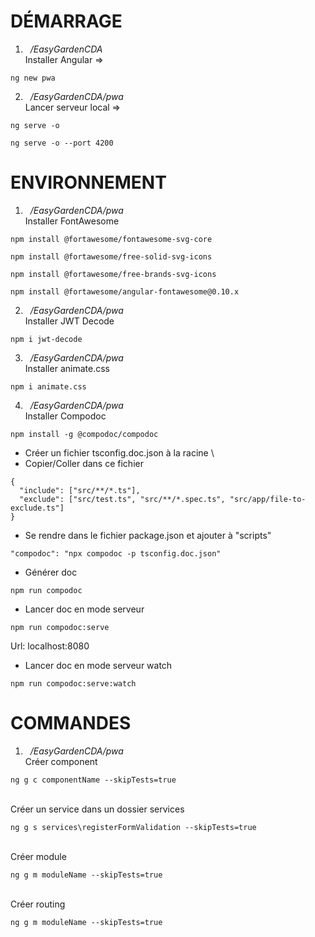 # DÉMARRAGE
1. &nbsp;&nbsp;*/EasyGardenCDA*
\
Installer Angular =>
```
ng new pwa
```
2. &nbsp;&nbsp;*/EasyGardenCDA/pwa*
\
Lancer serveur local =>
```
ng serve -o
```
```
ng serve -o --port 4200
```
# ENVIRONNEMENT
1. &nbsp;&nbsp;*/EasyGardenCDA/pwa*
\
Installer FontAwesome
```
npm install @fortawesome/fontawesome-svg-core
```
```
npm install @fortawesome/free-solid-svg-icons
```
```
npm install @fortawesome/free-brands-svg-icons
```
```
npm install @fortawesome/angular-fontawesome@0.10.x
```
2. &nbsp;&nbsp;*/EasyGardenCDA/pwa*
\
Installer JWT Decode
```
npm i jwt-decode
```
3. &nbsp;&nbsp;*/EasyGardenCDA/pwa*
\
Installer animate.css
```
npm i animate.css
```
4. &nbsp;&nbsp;*/EasyGardenCDA/pwa*
\
Installer Compodoc
```
npm install -g @compodoc/compodoc
```
- Créer un fichier tsconfig.doc.json à la racine
\
- Copier/Coller dans ce fichier
```
{
  "include": ["src/**/*.ts"],
  "exclude": ["src/test.ts", "src/**/*.spec.ts", "src/app/file-to-exclude.ts"]
}
```
- Se rendre dans le fichier package.json et ajouter à "scripts"
```
"compodoc": "npx compodoc -p tsconfig.doc.json"
```
- Générer doc
```
npm run compodoc
```
- Lancer doc en mode serveur
```
npm run compodoc:serve
```
Url: localhost:8080
- Lancer doc en mode serveur watch
```
npm run compodoc:serve:watch
```
# COMMANDES
1. &nbsp;&nbsp;*/EasyGardenCDA/pwa*
\
Créer component
```
ng g c componentName --skipTests=true
```
\
Créer un service dans un dossier services
```
ng g s services\registerFormValidation --skipTests=true
```
\
Créer module
```
ng g m moduleName --skipTests=true
```
\
Créer routing
```
ng g m moduleName --skipTests=true
```



<!-- # ENVIRONNEMENT
1. Installer Vue CLI
\
Powershell Windows en admin
```
npm install -g @vue/cli
```
2. &nbsp;&nbsp;*/EasyGardenCDA/pwa*
\
Installer Vue Router
```
npm install vue-router@4
```
3. Installer Vuex
\
&nbsp;&nbsp;*/EasyGardenCDA/pwa*
```
npm install vuex@next --save
```
4. Installer Vuex-class
\
&nbsp;&nbsp;*/EasyGardenCDA/pwa*
```
npm install --save vuex-class-component
```
5. Installer Vue-decorator
\
&nbsp;&nbsp;*/EasyGardenCDA/pwa*
```
npm install vue-decorator
```
6. Installer Babel
\
&nbsp;&nbsp;*/EasyGardenCDA/pwa*
```
npm i @vue/cli-plugin-babel
```
7. Installer SASS
\
&nbsp;&nbsp;*/EasyGardenCDA/pwa*
```
npm install -D sass-loader sass
```
8. Installer Font-Awesome
\
&nbsp;&nbsp;*/EasyGardenCDA/pwa*
```
npm i --save @fortawesome/fontawesome-svg-core
npm i --save @fortawesome/vue-fontawesome@prerelease
npm i --save @fortawesome/free-solid-svg-icons
npm i --save @fortawesome/free-regular-svg-icons
npm i --save @fortawesome/free-brands-svg-icons
``` -->
